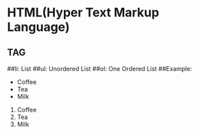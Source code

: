 HTML(Hyper Text Markup Language)
================================

TAG
----
##li: List
##ul: Unordered List
##ol: One Ordered List
##Example:
    <ul>
        <li>Coffee</li>
        <li>Tea</li>
        <li>Milk</li>
    </ul>
    <ol>
        <li>Coffee</li>
        <li>Tea</li>
        <li>Milk</li>
    </ol>

